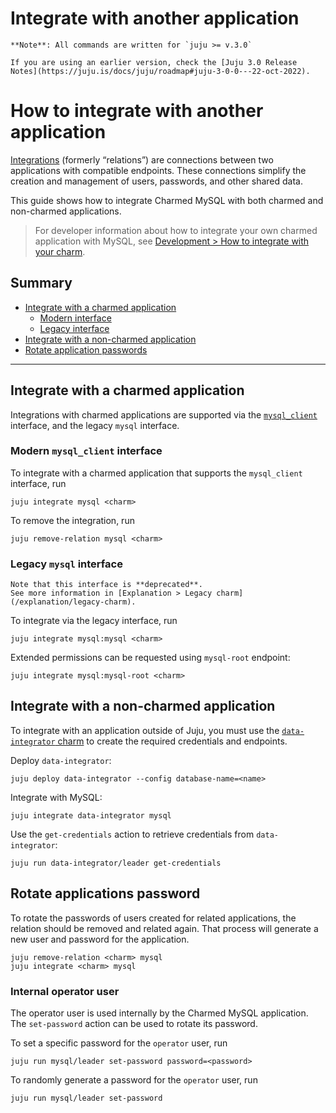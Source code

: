 
# Integrate with another application

```{note}
**Note**: All commands are written for `juju >= v.3.0`

If you are using an earlier version, check the [Juju 3.0 Release Notes](https://juju.is/docs/juju/roadmap#juju-3-0-0---22-oct-2022).
```

# How to integrate with another application

[Integrations](https://juju.is/docs/juju/relation) (formerly “relations”) are connections between two applications with compatible endpoints. These connections simplify the creation and management of users, passwords, and other shared data.

This guide shows how to integrate Charmed MySQL with both charmed and non-charmed applications.

> For developer information about how to integrate your own charmed application with MySQL, see [Development > How to integrate with your charm](/how-to/development/integrate-with-your-charm).

## Summary
* [Integrate with a charmed application](#integrate-with-a-charmed-application)
  * [Modern interface](#modern-interface)
  * [Legacy interface](#legacy-interface)
* [Integrate with a non-charmed application](#integrate-with-a-non-charmed-application)
* [Rotate application passwords](#rotate-application-passwords)

---

## Integrate with a charmed application

Integrations with charmed applications are supported via the [`mysql_client`](https://github.com/canonical/charm-relation-interfaces/blob/main/interfaces/mysql_client/v0/README.md) interface, and the legacy `mysql` interface.

### Modern `mysql_client` interface

To integrate with a charmed application that supports the `mysql_client` interface, run
```shell
juju integrate mysql <charm>
```

To remove the integration, run
```shell
juju remove-relation mysql <charm>
```

### Legacy `mysql` interface
```{caution}
Note that this interface is **deprecated**.
See more information in [Explanation > Legacy charm](/explanation/legacy-charm).
```

To integrate via the legacy interface, run
 ```shell
juju integrate mysql:mysql <charm>
```

Extended permissions can be requested using `mysql-root` endpoint:
```shell
juju integrate mysql:mysql-root <charm>
```

## Integrate with a non-charmed application

To integrate with an application outside of Juju, you must use the [`data-integrator` charm](https://charmhub.io/data-integrator) to create the required credentials and endpoints.

Deploy `data-integrator`:
```shell
juju deploy data-integrator --config database-name=<name>
```

Integrate with MySQL:
```shell
juju integrate data-integrator mysql
```

Use the `get-credentials` action to retrieve credentials from `data-integrator`:
```shell
juju run data-integrator/leader get-credentials
```

## Rotate applications password

To rotate the passwords of users created for related applications, the relation should be removed and related again. That process will generate a new user and password for the application.

```shell
juju remove-relation <charm> mysql
juju integrate <charm> mysql
```

### Internal operator user

The operator user is used internally by the Charmed MySQL application. The `set-password` action can be used to rotate its password.

To set a specific password for the `operator` user, run

```shell
juju run mysql/leader set-password password=<password>
```

To randomly generate a password for the `operator` user, run

```shell
juju run mysql/leader set-password
```

